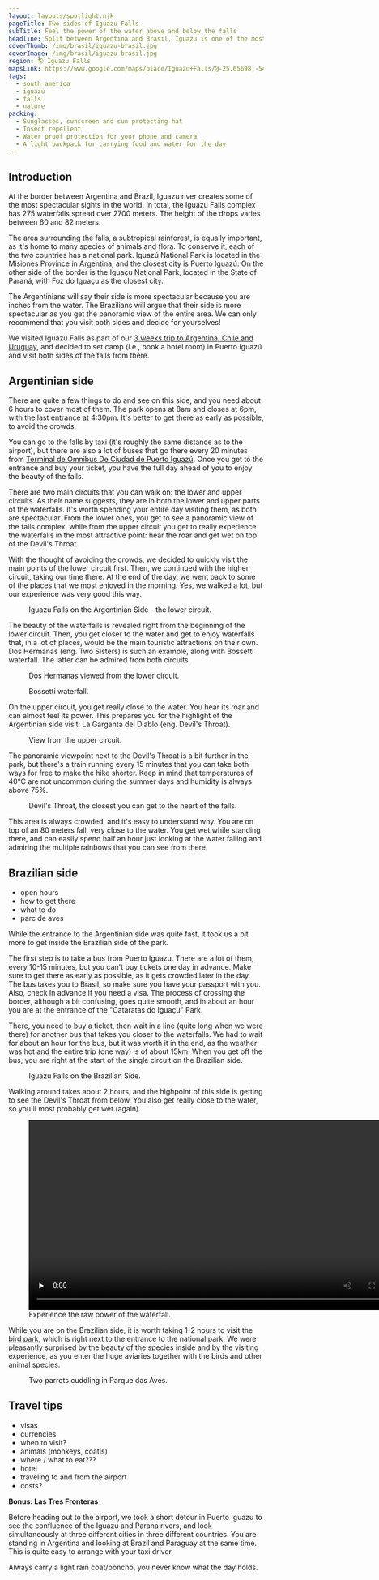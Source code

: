 ```yaml
---
layout: layouts/spotlight.njk
pageTitle: Two sides of Iguazu Falls
subTitle: Feel the power of the water above and below the falls
headline: Split between Argentina and Brasil, Iguazu is one of the most spectacular falls in the world. Read this article to see what you can do on each side.
coverThumb: /img/brasil/iguazu-brasil.jpg
coverImage: /img/brasil/iguazu-brasil.jpg
region: 🌎 Iguazu Falls
mapsLink: https://www.google.com/maps/place/Iguazu+Falls/@-25.65698,-54.4843248,12.95z/data=!4m8!1m2!2m1!1sIguazu+Falls!3m4!1s0x94f6ea7339e748e7:0x1c851fea816c962f!8m2!3d-25.690864!4d-54.4408178
tags:
  - south america
  - iguazu
  - falls
  - nature
packing:
  - Sunglasses, sunscreen and sun protecting hat
  - Insect repellent
  - Water proof protection for your phone and camera
  - A light backpack for carrying food and water for the day
---
```


## Introduction

At the border between Argentina and Brazil, Iguazu river creates some of the most spectacular sights in the world. In total, the Iguazu Falls complex has 275 waterfalls spread over 2700 meters. The height of the drops varies between 60 and 82 meters.

The area surrounding the falls, a subtropical rainforest, is equally important, as it's home to many species of animals and flora. To conserve it, each of the two countries has a national park. Iguazú National Park is located in the Misiones Province in Argentina, and the closest city is Puerto Iguazú. On the other side of the border is the Iguaçu National Park, located in the State of Paraná, with Foz do Iguaçu as the closest city.

The Argentinians will say their side is more spectacular because you are inches from the water. The Brazilians will argue that their side is more spectacular as you get the panoramic view of the entire area. We can only recommend that you visit both sides and decide for yourselves!

We visited Iguazu Falls as part of our [3 weeks trip to Argentina, Chile and Uruguay](/travel/argentina-chile-and-uruguay-in-3-weeks/), and decided to set camp (i.e., book a hotel room) in Puerto Iguazú and visit both sides of the falls from there.

## Argentinian side

There are quite a few things to do and see on this side, and you need about 6 hours to cover most of them. The park opens at 8am and closes at 6pm, with the last entrance at 4:30pm. It's better to get there as early as possible, to avoid the crowds.

You can go to the falls by taxi (it's roughly the same distance as to the airport), but there are also a lot of buses that go there every 20 minutes from [Terminal de Omnibus De Ciudad de Puerto Iguazú](https://goo.gl/maps/Y5Ju35Go9UKgokV3A). Once you get to the entrance and buy your ticket, you have the full day ahead of you to enjoy the beauty of the falls.

There are two main circuits that you can walk on: the lower and upper circuits. As their name suggests, they are in both the lower and upper parts of the waterfalls. It's worth spending your entire day visiting them, as both are spectacular. From the lower ones, you get to see a panoramic view of the falls complex, while from the upper circuit you get to really experience the waterfalls in the most attractive point: hear the roar and get wet on top of the Devil's Throat.

With the thought of avoiding the crowds, we decided to quickly visit the main points of the lower circuit first. Then, we continued with the higher circuit, taking our time there. At the end of the day, we went back to some of the places that we most enjoyed in the morning. Yes, we walked a lot, but our experience was very good this way.

<figure>
  <img src="/img/argentina/iguazu-argentina.jpg" alt="">
  <figcaption>Iguazu Falls on the Argentinian Side - the lower circuit.</figcaption>
</figure>

The beauty of the waterfalls is revealed right from the beginning of the lower circuit. Then, you get closer to the water and get to enjoy waterfalls that, in a lot of places, would be the main touristic attractions on their own. Dos Hermanas (eng. Two Sisters) is such an example, along with Bossetti waterfall. The latter can be admired from both circuits.

<figure>
  <img src="/img/argentina/iguazu-dos-hermanas.jpg" alt="">
  <figcaption>Dos Hermanas viewed from the lower circuit.</figcaption>
</figure>

<figure>
  <img src="/img/argentina/iguazu-bossetti.jpg" alt="">
  <figcaption>Bossetti waterfall.</figcaption>
</figure>

On the upper circuit, you get really close to the water. You hear its roar and can almost feel its power. This prepares you for the highlight of the Argentinian side visit: La Garganta del Diablo (eng. Devil's Throat).

<figure>
  <img src="/img/argentina/iguazu-upper-circuit.jpg" alt="">
  <figcaption>View from the upper circuit.</figcaption>
</figure>

The panoramic viewpoint next to the Devil's Throat is a bit further in the park, but there's a train running every 15 minutes that you can take both ways for free to make the hike shorter. Keep in mind that temperatures of 40°C are not uncommon during the summer days and humidity is always above 75%.

<figure>
  <img src="/img/argentina/iguazu-gargantua.jpg" alt="">
  <figcaption>Devil's Throat, the closest you can get to the heart of the falls.</figcaption>
</figure>

This area is always crowded, and it's easy to understand why. You are on top of an 80 meters fall, very close to the water. You get wet while standing there, and can easily spend half an hour just looking at the water falling and admiring the multiple rainbows that you can see from there.

## Brazilian side

- open hours
- how to get there
- what to do
- parc de aves

While the entrance to the Argentinian side was quite fast, it took us a bit more to get inside the Brazilian side of the park.

The first step is to take a bus from Puerto Iguazu. There are a lot of them, every 10-15 minutes, but you can't buy tickets one day in advance. Make sure to get there as early as possible, as it gets crowded later in the day. The bus takes you to Brasil, so make sure you have your passport with you. Also, check in advance if you need a visa. The process of crossing the border, although a bit confusing, goes quite smooth, and in about an hour you are at the entrance of the "Cataratas do Iguaçu" Park.

There, you need to buy a ticket, then wait in a line (quite long when we were there) for another bus that takes you closer to the waterfalls. We had to wait for about an hour for the bus, but it was worth it in the end, as the weather was hot and the entire trip (one way) is of about 15km. When you get off the bus, you are right at the start of the single circuit on the Brazilian side.

<figure>
  <img src="/img/brasil/iguazu-brasil.jpg" alt="">
  <figcaption>Iguazu Falls on the Brazilian Side.</figcaption>
</figure>

Walking around takes about 2 hours, and the highpoint of this side is getting to see the Devil's Throat from below. You also get really close to the water, so you'll most probably get wet (again).

<figure>
  <video width="750" controls preload="none">
    <source src="/img/brasil/iguazu-falls.mp4" type="video/mp4">
    Sorry, your browser doesn't support embedded videos.
  </video>
  <figcaption>Experience the raw power of the waterfall.</figcaption>
</figure>

While you are on the Brazilian side, it is worth taking 1-2 hours to visit the [bird park](https://www.parquedasaves.com.br/en/), which is right next to the entrance to the national park. We were pleasantly surprised by the beauty of the species inside and by the visiting experience, as you enter the huge aviaries together with the birds and other animal species.

<figure>
  <img src="/img/brasil/parc-de-aves.jpg" alt="">
  <figcaption>Two parrots cuddling in Parque das Aves.</figcaption>
</figure>

## Travel tips

- visas
- currencies
- when to visit?
- animals (monkeys, coatis)
- where / what to eat???
- hotel
- traveling to and from the airport
- costs?

**Bonus: Las Tres Fronteras**

Before heading out to the airport, we took a short detour in Puerto Iguazu to see the confluence of the Iguazu and Parana rivers, and look simultaneously at three different cities in three different countries. You are standing in Argentina and looking at Brazil and Paraguay at the same time. This is quite easy to arrange with your taxi driver.

<div class="info warning">
  <span>Always carry a light rain coat/poncho, you never know what the day holds.</span>
</div>
